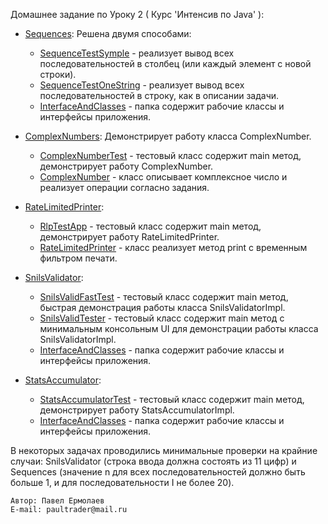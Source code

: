 Домашнее задание по Уроку 2 ( Курс 'Интенсив по Java' ):
- [Sequences](https://github.com/PaulJavaYoung/YLabHomeWork/tree/Lesson2/src/com/oldboy/tasks/Lesson2/Sequences): Решена двумя способами:

    - [SequenceTestSymple](https://github.com/PaulJavaYoung/YLabHomeWork/blob/Lesson2/src/com/oldboy/tasks/Lesson2/Sequences/SequenceTestSymple.java) - реализует вывод всех последовательностей в столбец (или каждый элемент с новой строки).
    - [SequenceTestOneString](https://github.com/PaulJavaYoung/YLabHomeWork/blob/Lesson2/src/com/oldboy/tasks/Lesson2/Sequences/SequenceTestOneString.java) - реализует вывод всех последовательностей в строку, как в описании задачи.
    - [InterfaceAndClasses](https://github.com/PaulJavaYoung/YLabHomeWork/tree/Lesson2/src/com/oldboy/tasks/Lesson2/Sequences/InterfaceAndClasses) - папка содержит рабочие классы и интерфейсы приложения.

- [ComplexNumbers](https://github.com/PaulJavaYoung/YLabHomeWork/tree/Lesson2/src/com/oldboy/tasks/Lesson2/ComplexNumbers): Демонстрирует работу класса ComplexNumber.
     
    - [ComplexNumberTest](https://github.com/PaulJavaYoung/YLabHomeWork/blob/Lesson2/src/com/oldboy/tasks/Lesson2/ComplexNumbers/ComplexNumberTest.java) - тестовый класс содержит main метод, демонстрирует работу ComplexNumber.
    - [ComplexNumber](https://github.com/PaulJavaYoung/YLabHomeWork/blob/Lesson2/src/com/oldboy/tasks/Lesson2/ComplexNumbers/ComplexNumber.java) - класс описывает комплексное число и реализует операции согласно задания.

- [RateLimitedPrinter](https://github.com/PaulJavaYoung/YLabHomeWork/tree/Lesson2/src/com/oldboy/tasks/Lesson2/RateLimitedPrinter):
  
  - [RlpTestApp](https://github.com/PaulJavaYoung/YLabHomeWork/blob/Lesson2/src/com/oldboy/tasks/Lesson2/RateLimitedPrinter/RlpTestApp.java) - тестовый класс содержит main метод, демонстрирует работу RateLimitedPrinter.
  - [RateLimitedPrinter](https://github.com/PaulJavaYoung/YLabHomeWork/blob/Lesson2/src/com/oldboy/tasks/Lesson2/RateLimitedPrinter/RateLimitedPrinter.java) - класс реализует метод print с временным фильтром печати.

- [SnilsValidator](https://github.com/PaulJavaYoung/YLabHomeWork/tree/Lesson2/src/com/oldboy/tasks/Lesson2/SnilsValidator):

  - [SnilsValidFastTest](https://github.com/PaulJavaYoung/YLabHomeWork/blob/Lesson2/src/com/oldboy/tasks/Lesson2/SnilsValidator/SnilsValidFastTest.java) - тестовый класс содержит main метод, быстрая демонстрация работы класса SnilsValidatorImpl.
  - [SnilsValidTester](https://github.com/PaulJavaYoung/YLabHomeWork/blob/Lesson2/src/com/oldboy/tasks/Lesson2/SnilsValidator/SnilsValidTester.java) - тестовый класс содержит main метод с минимальным консольным UI для демонстрации работы класса SnilsValidatorImpl.
  - [InterfaceAndClasses](https://github.com/PaulJavaYoung/YLabHomeWork/tree/Lesson2/src/com/oldboy/tasks/Lesson2/SnilsValidator/InterfaceAndClasses) - папка содержит рабочие классы и интерфейсы приложения.

- [StatsAccumulator](https://github.com/PaulJavaYoung/YLabHomeWork/tree/Lesson2/src/com/oldboy/tasks/Lesson2/StatsAccumulator):

  - [StatsAccumulatorTest](https://github.com/PaulJavaYoung/YLabHomeWork/blob/Lesson2/src/com/oldboy/tasks/Lesson2/StatsAccumulator/StatsAccumulatorTest.java) - тестовый класс содержит main метод, демонстрирует работу StatsAccumulatorImpl.
  - [InterfaceAndClasses](https://github.com/PaulJavaYoung/YLabHomeWork/tree/Lesson2/src/com/oldboy/tasks/Lesson2/StatsAccumulator/InterfaceAndClasses) - папка содержит рабочие классы и интерфейсы приложения.

В некоторых задачах проводились минимальные проверки на крайние случаи: SnilsValidator (строка ввода должна состоять из 11 цифр) и Sequences (значение n для всех последовательностей должно быть больше 1, и для последовательности I не более 20).


    Автор: Павел Ермолаев
    E-mail: paultrader@mail.ru

     
